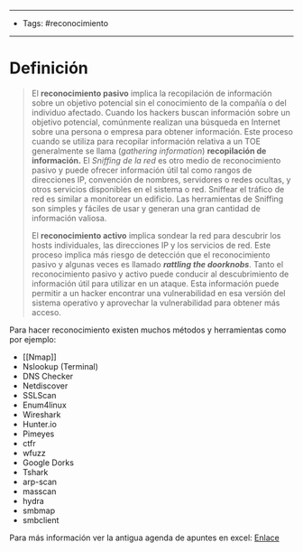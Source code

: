 ------------------
+ Tags: #reconocimiento 
---------------------------
# Definición

>El **reconocimiento pasivo** implica la recopilación de información sobre un objetivo potencial sin el conocimiento de la compañía o del individuo afectado.
>Cuando los hackers buscan información sobre un objetivo potencial, comúnmente realizan una búsqueda en Internet sobre una persona o empresa para obtener información. Este proceso cuando se utiliza para recopilar información relativa a un TOE generalmente se llama (_gathering information_) **recopilación de información.**
>El _Sniffing de la red_ es otro medio de reconocimiento pasivo y puede ofrecer información útil tal como rangos de direcciones IP, convención de nombres, servidores o redes ocultas, y otros servicios disponibles en el sistema o red. Sniffear el tráfico de red es similar a monitorear un edificio.
>Las herramientas de Sniffing son simples y fáciles de usar y generan una gran cantidad de información valiosa.
>
>El **reconocimiento activo** implica sondear la red para descubrir los hosts individuales, las direcciones IP y los servicios de red. Este proceso implica más riesgo de detección que el reconocimiento pasivo y algunas veces es llamado **_rattling the doorknobs_**.
>Tanto el reconocimiento pasivo y activo puede conducir al descubrimiento de información útil para utilizar en un ataque. Esta información puede permitir a un hacker encontrar una vulnerabilidad en esa versión del sistema operativo y aprovechar la vulnerabilidad para obtener más acceso.

Para hacer reconocimiento existen muchos métodos y herramientas como por ejemplo:

+ [[Nmap]]
+ Nslookup (Terminal)
+ DNS Checker
+ Netdiscover
+ SSLScan
+ Enum4linux
+ Wireshark
+ Hunter.io
+ Pimeyes
+ ctfr
+ wfuzz
+ Google Dorks
+ Tshark
+ arp-scan
+ masscan
+ hydra
+ smbmap
+ smbclient

Para más información ver la antigua agenda de apuntes en excel: [Enlace](https://docs.google.com/spreadsheets/d/1KG-hTGm-o8oO_OIvYao9eFcEUs08dicB/edit#gid=89731296)
